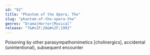 ```yaml
---
id: "92"
title: "Phantom of the Opera, The"
slug: "phantom-of-the-opera-the"
genres: "Drama|Horror|Musical"
release: "7&#x2F;26&#x2F;1992"
---
```


Poisoning by other parasympathomimetics [cholinergics], accidental (unintentional), subsequent encounter

